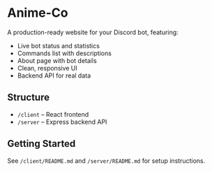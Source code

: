 # Anime-Co

A production-ready website for your Discord bot, featuring:
- Live bot status and statistics
- Commands list with descriptions
- About page with bot details
- Clean, responsive UI
- Backend API for real data

## Structure
- `/client` – React frontend
- `/server` – Express backend API

## Getting Started
See `/client/README.md` and `/server/README.md` for setup instructions.
